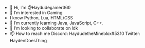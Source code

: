 - 👋 Hi, I’m @Haydudegamer360
- 👀 I’m interested in Gaming
- I know Python, Lua, HTML/CSS
- 🌱 I’m currently learning Java, JavaScript, C++.
- 💞️ I’m looking to collaborate on Idk
- 📫 How to reach me 
Discord: HaydudetheMineblox#5310
Twitter: HaydenDoesThing


<!---
Haydudegamer360/Haydudegamer360 is a ✨ special ✨ repository because its `README.md` (this file) appears on your GitHub profile.
You can click the Preview link to take a look at your changes.
--->
